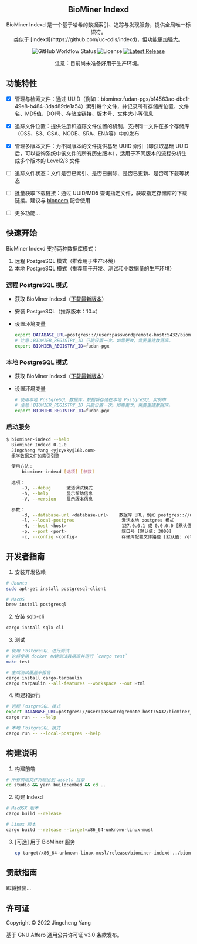 <h2 align="center">BioMiner Indexd</h2>
<p align="center">BioMiner Indexd 是一个基于哈希的数据索引、追踪与发现服务，提供全局唯一标识符。<br/>类似于 [Indexd](https://github.com/uc-cdis/indexd)，但功能更加强大。</p>

<p align="center">
<img alt="GitHub Workflow Status" src="https://img.shields.io/github/workflow/status/yjcyxky/biominer-indexd/release?label=Build Status">
<img src="https://img.shields.io/github/license/yjcyxky/biominer-indexd.svg?label=License" alt="License"> 
<a href="https://github.com/yjcyxky/biominer-indexd/releases"><img alt="Latest Release" src="https://img.shields.io/github/release/yjcyxky/biominer-indexd.svg?label=Latest%20Release"/></a>
</p>

<p align="center">注意：目前尚未准备好用于生产环境。</p>

## 功能特性
- [x] 管理与检索文件：通过 UUID（例如：biominer.fudan-pgx/b14563ac-dbc1-49e8-b484-3dad89de1a54）索引每个文件，并记录所有存储库位置、文件名、MD5值、DOI号、存储库链接、版本号、文件大小等信息

- [x] 追踪文件位置：提供注册和追踪文件位置的机制，支持同一文件在多个存储库（OSS、S3、GSA、NODE、SRA、ENA等）中的发布

- [x] 管理多版本文件：为不同版本的文件提供基础 UUID 索引（即获取基础 UUID 后，可以查询系统中该文件的所有历史版本），适用于不同版本的流程分析生成多个版本的 Level2/3 文件

- [ ] 追踪文件状态：文件是否已索引、是否已删除、是否已更新、是否可下载等状态

- [ ] 批量获取下载链接：通过 UUID/MD5 查询指定文件，获取指定存储库的下载链接。建议与 [biopoem](https://github.com/yjcyxky/biopoem) 配合使用

- [ ] 更多功能...

## 快速开始

BioMiner Indexd 支持两种数据库模式：
1. 远程 PostgreSQL 模式（推荐用于生产环境）
2. 本地 PostgreSQL 模式（推荐用于开发、测试和小数据量的生产环境）

### 远程 PostgreSQL 模式

- 获取 BioMiner Indexd（[下载最新版本](https://github.com/yjcyxky/biominer-indexd/releases)）
- 安装 PostgreSQL（推荐版本：10.x）
- 设置环境变量

  ```bash
  export DATABASE_URL=postgres:://user:password@remote-host:5432/biominer_indexd
  # 注意：BIOMIER_REGISTRY_ID 只能设置一次。如需更改，需要重建数据库。
  export BIOMIER_REGISTRY_ID=fudan-pgx
  ```

### 本地 PostgreSQL 模式

- 获取 BioMiner Indexd（[下载最新版本](https://github.com/yjcyxky/biominer-indexd/releases)）
- 设置环境变量

  ```bash
  # 使用本地 PostgreSQL 数据库，数据将存储在本地 PostgreSQL 实例中
  # 注意：BIOMIER_REGISTRY_ID 只能设置一次。如需更改，需要重建数据库。
  export BIOMIER_REGISTRY_ID=fudan-pgx
  ```

### 启动服务

  ```bash
  $ biominer-indexd --help
    Biominer Indexd 0.1.0
    Jingcheng Yang <yjcyxky@163.com>
    组学数据文件的索引引擎

    使用方法：
        biominer-indexd [选项] [参数]

    选项：
        -D, --debug      激活调试模式
        -h, --help       显示帮助信息
        -V, --version    显示版本信息

    参数：
        -d, --database-url <database-url>    数据库 URL，例如 postgres:://user:pass@host:port/dbname。也可以通过环境变量 DATABASE_URL 设置
        -l, --local-postgres                  激活本地 postgres 模式
        -H, --host <host>                     127.0.0.1 或 0.0.0.0 [默认值: 127.0.0.1]  [可选值: 127.0.0.1, 0.0.0.0]
        -p, --port <port>                     端口号 [默认值: 3000]
        -c, --config <config>                 存储库配置文件路径 [默认值: /etc/indexd.json]
  ```

## 开发者指南

1. 安装开发依赖

  ```bash
  # Ubuntu
  sudo apt-get install postgresql-client

  # MacOS
  brew install postgresql
  ```

2. 安装 sqlx-cli

  ```bash
  cargo install sqlx-cli
  ```

3. 测试

  ```bash
  # 使用 PostgreSQL 进行测试
  # 这将使用 docker 构建测试数据库并运行 `cargo test`
  make test

  # 生成测试覆盖率报告
  cargo install cargo-tarpaulin
  cargo tarpaulin --all-features --workspace --out Html
  ```

4. 构建和运行

  ```bash
  # 远程 PostgreSQL 模式
  export DATABASE_URL=postgres://user:password@remote-host:5432/biominer_indexd
  cargo run -- --help

  # 本地 PostgreSQL 模式
  cargo run -- --local-postgres --help
  ```

## 构建说明

1. 构建前端

  ```bash
  # 所有前端文件将输出到 assets 目录
  cd studio && yarn build:embed && cd ..
  ```

2. 构建 Indexd
   
  ```bash
  # MacOSX 版本
  cargo build --release

  # Linux 版本
  cargo build --release --target=x86_64-unknown-linux-musl
  ```

3. [可选] 用于 BioMiner 服务
   
   ```bash
   cp target/x86_64-unknown-linux-musl/release/biominer-indexd ../biominer/docker/packages/
   ```

## 贡献指南
即将推出...

## 许可证
Copyright © 2022 Jingcheng Yang

基于 GNU Affero 通用公共许可证 v3.0 条款发布。 